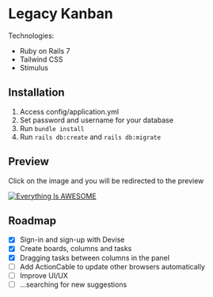 # Legacy Kanban

Technologies:
 * Ruby on Rails 7
 * Tailwind CSS
 * Stimulus

## Installation

1. Access config/application.yml
2. Set password and username for your database
3. Run `bundle install`
5. Run `rails db:create` and `rails db:migrate`

## Preview

Click on the image and you will be redirected to the preview

[![Everything Is AWESOME](https://img.youtube.com/vi/bON1huVo_EI/0.jpg)](https://www.youtube.com/watch?v=bON1huVo_EI "Everything Is AWESOME")

## Roadmap

 * [x] Sign-in and sign-up with Devise
 * [x] Create boards, columns and tasks
 * [x] Dragging tasks between columns in the panel
 * [ ] Add ActionCable to update other browsers automatically
 * [ ] Improve UI/UX
 * [ ] ...searching for new suggestions
